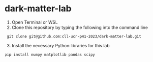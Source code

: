 # dark-matter-lab

1. Open Terminal or WSL
2. Clone this repository by typing the following into the command line

` git clone git@github.com:cll-ucr-p41-2023/dark-matter-lab.git`

3. Install the necessary Python libraries for this lab

`pip install numpy matplotlib pandas scipy`
